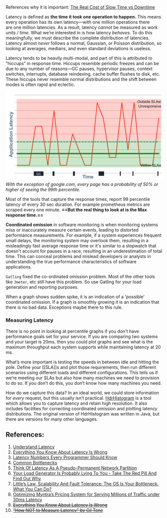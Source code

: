 References why it is important: [The Real Cost of Slow Time vs Downtime](The%20Real%20Cost%20of%20Slow%20Time%20vs%20Downtime.md)

Latency is defined as **the time it took one operation to happen.** This means every operation has its own latency—with one million operations there are one million latencies. As a result, latency _cannot_ be measured as _work units / time_. What we’re interested in is how latency _behaves_. To do this meaningfully, we must describe the complete distribution of latencies. Latency almost _never_ follows a normal, Gaussian, or Poisson distribution, so looking at averages, medians, and even standard deviations is useless.

Latency tends to be heavily multi-modal, and part of this is attributed to “hiccups” in response time. Hiccups resemble periodic freezes and can be due to any number of reasons—GC pauses, hypervisor pauses, context switches, interrupts, database reindexing, cache buffer flushes to disk, etc. These hiccups never resemble normal distributions and the shift between modes is often rapid and eclectic.

![Pasted image 20230825104528](../../../../../_Attachments/Pasted%20image%2020230825104528.png)
*With the exception of google.com, every page has a probability of 50% or higher of seeing the 99th percentile.*

Most of the tools that capture the response times, report 99 percentile latency of every 30 sec duration. For example prometheus metrics are scraped every one minute. **==But the real thing to look at is the Max response time.==** 

**Coordinated omission** in software monitoring is when monitoring systems miss or inaccurately measure certain events, leading to distorted performance measurements. For example, if a system experiences frequent small delays, the monitoring system may overlook them, resulting in a misleadingly fast average response time or it's similar to a stopwatch that doesn't account for pauses in a race, resulting in an underestimation of total time. This can conceal problems and mislead developers or analysts in understanding the true performance characteristics of software applications.

`Gatling` fixed the co-ordinated omission problem. Most of the other tools like `Jmeter`, etc still have this problem. So use Gatling for your load generation and reporting purposes. 

When a graph shows sudden spike, it is an indication of a 'possible' coordinated omission. If a graph is smoothly growing it is an indication that there is no bad data. Exceptions maybe there to this rule.

### Measuring Latency

There is no point in looking at percentile graphs if you don't have performance goals set for your service. If you are comparing two systems and your target is 20ms, then you could plot graphs and see what is the maximum throughput each system supports while maintaining latency at 20 ms.

What’s more important is testing the speeds in between idle and hitting the pole. Define your [[SLA]]s and plot those requirements, then run different scenarios using different loads and different configurations. This tells us if we’re meeting our SLAs but also how many machines we need to provision to do so. If you don’t do this, you don’t know how many machines you need.

How do we capture this data? In an ideal world, we could store information for _every_ request, but this usually isn’t practical. [HdrHistogram](http://hdrhistogram.org/) is a tool which allows you to capture latency and retain high resolution. It also includes facilities for correcting coordinated omission and plotting latency distributions. The original version of HdrHistogram was written in Java, but there are versions for many other languages.


## References:

1. [Understand Latency](http://highscalability.com/latency-everywhere-and-it-costs-you-sales-how-crush-it)
2. [Everything You Know About Latency Is Wrong](https://bravenewgeek.com/everything-you-know-about-latency-is-wrong/)
3. [Latency Numbers Every Programmer Should Know](http://norvig.com/21-days.html#answers)
4. [Common Bottlenecks](http://highscalability.com/blog/2012/5/16/big-list-of-20-common-bottlenecks.html)
5. [Think Of Latency As A Pseudo-Permanent Network Partition](http://highscalability.com/blog/2010/8/12/think-of-latency-as-a-pseudo-permanent-network-partition.html)
6. [Your Load Generator Is Probably Lying To You - Take The Red Pill And Find Out Why](http://highscalability.com/blog/2015/10/5/your-load-generator-is-probably-lying-to-you-take-the-red-pi.html)
7. [Little’s Law, Scalability And Fault Tolerance: The OS Is Your Bottleneck. What You Can Do?](http://highscalability.com/blog/2014/2/5/littles-law-scalability-and-fault-tolerance-the-os-is-your-b.html)
8. [Optimizing Myntra’s Pricing System for Serving Millions of Traffic under 30ms Latency](https://medium.com/myntra-engineering/optimizing-myntras-pricing-system-for-serving-millions-of-traffic-with-30ms-latency-73a7057affdf)
9. ~~[Everything You Know About Latency Is Wrong](https://bravenewgeek.com/everything-you-know-about-latency-is-wrong/)~~
10. ~~["How NOT to Measure Latency" by Gil Tene](https://www.youtube.com/watch?v=lJ8ydIuPFeU)~~

